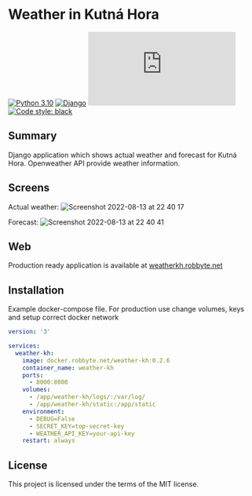 # Weather in Kutná Hora
[![Python 3.10](https://img.shields.io/badge/python-3.1O-blue.svg)](https://www.python.org/downloads/release/python-310/)
[![Django](https://img.shields.io/badge/django-4.1-blue.svg)](https://www.djangoproject.com/)
[![GitHub license](https://badgen.net/github/license/Naereen/Strapdown.js)](https://github.com/Naereen/StrapDown.js/blob/master/LICENSE)
[![Code style: black](https://img.shields.io/badge/code%20style-black-000000.svg)](https://github.com/psf/black)

## Summary
Django application which shows actual weather and forecast for Kutná Hora. Openweather API provide weather information.

## Screens
Actual weather:
![Screenshot 2022-08-13 at 22 40 17](https://user-images.githubusercontent.com/16089770/184510088-7dce230d-233d-4b2e-a81e-a2bdf9947980.png)

Forecast:
![Screenshot 2022-08-13 at 22 40 41](https://user-images.githubusercontent.com/16089770/184510091-ddc6e546-e906-410e-b83b-5629c7a6928f.png)

## Web
Production ready application is available at [weatherkh.robbyte.net](https://weatherkh.robbyte.net)

## Installation
Example docker-compose file. For production use change volumes, keys and setup correct docker network
```yml
version: '3'

services:
  weather-kh:
    image: docker.robbyte.net/weather-kh:0.2.6
    container_name: weather-kh
    ports:
      - 8000:8000
    volumes:
      - /app/weather-kh/logs/:/var/log/
      - /app/weather-kh/static:/app/static
    environment:
      - DEBUG=False
      - SECRET_KEY=top-secret-key
      - WEATHER_API_KEY=your-api-key
    restart: always
```

## License
This project is licensed under the terms of the MIT license.